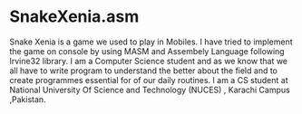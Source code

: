 # SnakeXenia.asm
Snake Xenia is a game we used to play in Mobiles. I have tried to implement the game on console by using MASM and Assembely Language following Irvine32 library.
I am a Computer Science student and as we know that we all have to write program to understand the better about the field and to create programmes essential for of our daily routines.
I am a CS student at National University Of Science and Technology (NUCES) , Karachi Campus ,Pakistan.
